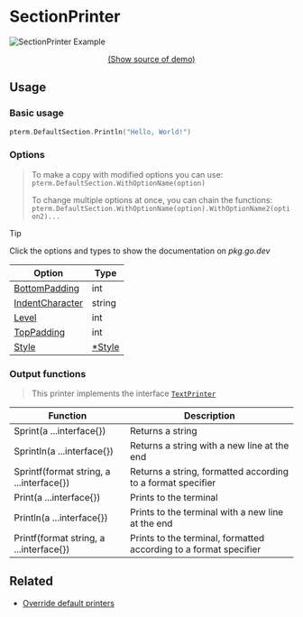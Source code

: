# SectionPrinter

<!--
Replace all of the following strings with the current printer.
     section Section SectionPrinter DefaultSection
-->

![SectionPrinter Example](https://raw.githubusercontent.com/avissian/pterm/master/_examples/section/animation.svg)

<p align="center"><a href="https://github.com/avissian/pterm/blob/master/_examples/section/main.go" target="_blank">(Show source of demo)</a></p>


## Usage

### Basic usage

```go
pterm.DefaultSection.Println("Hello, World!")
```

### Options

> To make a copy with modified options you can use:
> `pterm.DefaultSection.WithOptionName(option)`
>
> To change multiple options at once, you can chain the functions:
> `pterm.DefaultSection.WithOptionName(option).WithOptionName2(option2)...`

> [!TIP]
> Click the options and types to show the documentation on _pkg.go.dev_

|Option|Type|
|------|----|
|[BottomPadding](https://pkg.go.dev/github.com/avissian/pterm#SectionPrinter.WithBottomPadding)|int|
|[IndentCharacter](https://pkg.go.dev/github.com/avissian/pterm#SectionPrinter.WithIndentCharacter)|string|
|[Level](https://pkg.go.dev/github.com/avissian/pterm#SectionPrinter.WithLevel)|int|
|[TopPadding](https://pkg.go.dev/github.com/avissian/pterm#SectionPrinter.WithTopPadding)|int|
|[Style](https://pkg.go.dev/github.com/avissian/pterm#SectionPrinter.WithStyle)|[*Style](https://pkg.go.dev/github.com/avissian/pterm#Style)|

### Output functions

> This printer implements the interface [`TextPrinter`](https://github.com/avissian/pterm/blob/master/interface_text_printer.go)

|Function|Description|
|------|---------|
|Sprint(a ...interface{})|Returns a string|
|Sprintln(a ...interface{})|Returns a string with a new line at the end|
|Sprintf(format string, a ...interface{})|Returns a string, formatted according to a format specifier|
|Print(a ...interface{})|Prints to the terminal|
|Println(a ...interface{})|Prints to the terminal with a new line at the end|
|Printf(format string, a ...interface{})|Prints to the terminal, formatted according to a format specifier|

## Related
- [Override default printers](docs/customizing/override-default-printer.md)